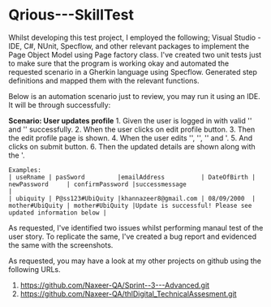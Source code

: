# Qrious---SkillTest

Whilst developing this test project, I employed the following;
Visual Studio - IDE, C#, NUnit, Specflow, and other relevant packages to implement the Page Object Model using Page factory class.
I've created two unit tests just to make sure that the program is working okay and automated the requested scenario in a Gherkin language using Specflow. Generated step definitions and mapped them with the relevant functions.

Below is an automation scenario just to review, you may run it using an IDE. It will be through successfully:

**Scenario: User updates profile**
	1. Given the user is logged in with valid '<useRname>' and '<pasSword>' successfully.
	2. When the user clicks on edit profile button.
	3. Then the edit profile page is shown.
	4. When the user edits '<emailAddress>', '<DateOfBirth>', '<newPassword>' and '<confirmPassword>.
	5. And clicks on submit button.
	6. Then the updated details are shown along with the '<successmessage>.
	
	Examples: 
	| useRname | pasSword         |emailAddress          | DateOfBirth | newPassword     | confirmPassword |successmessage                                             |
	| ubiquity | P@ss123#UbiQuity |khannazeer8@gmail.com | 08/09/2000  | mother#UbiQuity | mother#UbiQuity |Update is successful! Please see updated information below |

As requested, I've identified two issues whilst performing manaul test of the user story. To replicate the same, I've created a bug report and evidenced the same with the screenshots.

 As requested, you may have a look at my other projects on github using the following URLs.
 1. https://github.com/Naxeer-QA/Sprint--3---Advanced.git
 2. https://github.com/Naxeer-QA/thlDigital_TechnicalAssesment.git

